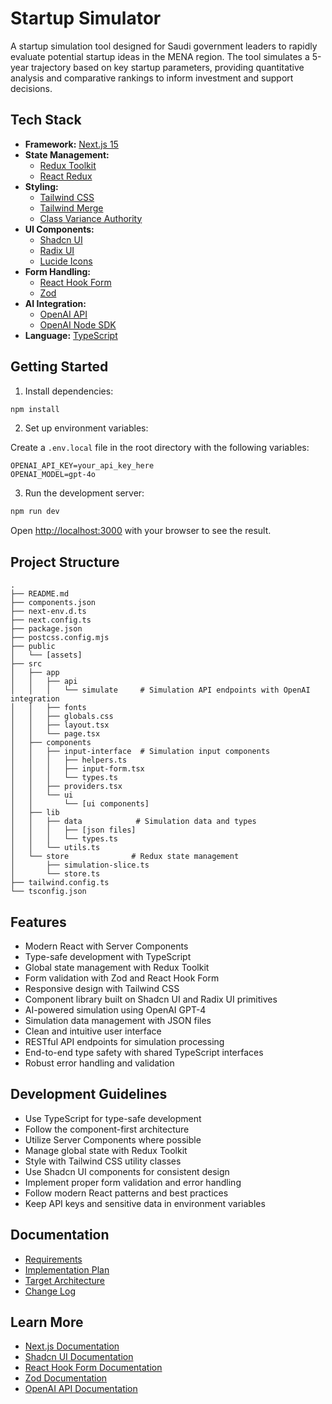 # Startup Simulator

A startup simulation tool designed for Saudi government leaders to rapidly evaluate potential startup ideas in the MENA region. The tool simulates a 5-year trajectory based on key startup parameters, providing quantitative analysis and comparative rankings to inform investment and support decisions.

## Tech Stack

- **Framework:** [Next.js 15](https://nextjs.org)
- **State Management:**
  - [Redux Toolkit](https://redux-toolkit.js.org)
  - [React Redux](https://react-redux.js.org)
- **Styling:** 
  - [Tailwind CSS](https://tailwindcss.com)
  - [Tailwind Merge](https://github.com/dcastil/tailwind-merge)
  - [Class Variance Authority](https://cva.style/docs)
- **UI Components:**
  - [Shadcn UI](https://ui.shadcn.com)
  - [Radix UI](https://www.radix-ui.com)
  - [Lucide Icons](https://lucide.dev)
- **Form Handling:**
  - [React Hook Form](https://react-hook-form.com)
  - [Zod](https://zod.dev)
- **AI Integration:**
  - [OpenAI API](https://platform.openai.com)
  - [OpenAI Node SDK](https://github.com/openai/openai-node)
- **Language:** [TypeScript](https://www.typescriptlang.org)

## Getting Started

1. Install dependencies:

```bash
npm install
```

2. Set up environment variables:

Create a `.env.local` file in the root directory with the following variables:

```env
OPENAI_API_KEY=your_api_key_here
OPENAI_MODEL=gpt-4o
```

3. Run the development server:

```bash
npm run dev
```

Open [http://localhost:3000](http://localhost:3000) with your browser to see the result.

## Project Structure

```
.
├── README.md
├── components.json
├── next-env.d.ts
├── next.config.ts
├── package.json
├── postcss.config.mjs
├── public
│   └── [assets]
├── src
│   ├── app
│   │   ├── api
│   │   │   └── simulate     # Simulation API endpoints with OpenAI integration
│   │   ├── fonts
│   │   ├── globals.css
│   │   ├── layout.tsx
│   │   └── page.tsx
│   ├── components
│   │   ├── input-interface  # Simulation input components
│   │   │   ├── helpers.ts
│   │   │   ├── input-form.tsx
│   │   │   └── types.ts
│   │   ├── providers.tsx
│   │   └── ui
│   │       └── [ui components]
│   ├── lib
│   │   ├── data            # Simulation data and types
│   │   │   ├── [json files]
│   │   │   └── types.ts
│   │   └── utils.ts
│   └── store              # Redux state management
│       ├── simulation-slice.ts
│       └── store.ts
├── tailwind.config.ts
└── tsconfig.json
```

## Features

- Modern React with Server Components
- Type-safe development with TypeScript
- Global state management with Redux Toolkit
- Form validation with Zod and React Hook Form
- Responsive design with Tailwind CSS
- Component library built on Shadcn UI and Radix UI primitives
- AI-powered simulation using OpenAI GPT-4
- Simulation data management with JSON files
- Clean and intuitive user interface
- RESTful API endpoints for simulation processing
- End-to-end type safety with shared TypeScript interfaces
- Robust error handling and validation

## Development Guidelines

- Use TypeScript for type-safe development
- Follow the component-first architecture
- Utilize Server Components where possible
- Manage global state with Redux Toolkit
- Style with Tailwind CSS utility classes
- Use Shadcn UI components for consistent design
- Implement proper form validation and error handling
- Follow modern React patterns and best practices
- Keep API keys and sensitive data in environment variables

## Documentation

- [Requirements](docs/requirements.md)
- [Implementation Plan](docs/implementation-plan.md)
- [Target Architecture](docs/target-architecture.md)
- [Change Log](docs/change-log.md)

## Learn More

- [Next.js Documentation](https://nextjs.org/docs)
- [Shadcn UI Documentation](https://ui.shadcn.com)
- [React Hook Form Documentation](https://react-hook-form.com/docs)
- [Zod Documentation](https://zod.dev)
- [OpenAI API Documentation](https://platform.openai.com/docs)
